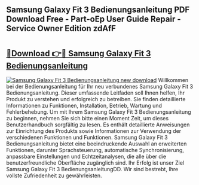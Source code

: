 ## Samsung Galaxy Fit 3 Bedienungsanleitung PDF Download Free - Part-oEp User Guide Repair - Service Owner Edition zdAfF

# <h2><a href="http://df4w9l.blite.top/?on=Samsung+Galaxy+Fit+3+Bedienungsanleitung">🔗Download 👉🔴 Samsung Galaxy Fit 3 Bedienungsanleitung</a></h2>

[![Samsung Galaxy Fit 3 Bedienungsanleitung new download](https://i.imgur.com/lujVjoI.png)](http://df4w9l.blite.top/?on=Samsung+Galaxy+Fit+3+Bedienungsanleitung)
Willkommen bei der Bedienungsanleitung für Ihr neu verbundenes Samsung Galaxy Fit 3 Bedienungsanleitung. Dieser umfassende Leitfaden soll Ihnen helfen, Ihr Produkt zu verstehen und erfolgreich zu betreiben. Sie finden detaillierte Informationen zu Funktionen, Installation, Betrieb, Wartung und Fehlerbehebung. Um mit Ihrem Samsung Galaxy Fit 3 Bedienungsanleitung zu beginnen, nehmen Sie sich bitte einen Moment Zeit, um dieses Benutzerhandbuch sorgfältig zu lesen. Es enthält detaillierte Anweisungen zur Einrichtung des Produkts sowie Informationen zur Verwendung der verschiedenen Funktionen und Funktionen. Samsung Galaxy Fit 3 Bedienungsanleitung bietet eine beeindruckende Auswahl an erweiterten Funktionen, darunter Sprachsteuerung, automatische Synchronisierung, anpassbare Einstellungen und Echtzeitanalysen, die alle über die benutzerfreundliche Oberfläche zugänglich sind. Ihr Erfolg ist unser Ziel Samsung Galaxy Fit 3 BedienungsanleitungDD. Wir sind bestrebt, Ihre vollste Zufriedenheit zu gewährleisten.
